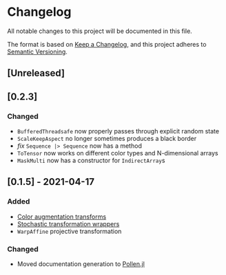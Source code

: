 

# Changelog
All notable changes to this project will be documented in this file.

The format is based on [Keep a Changelog](https://keepachangelog.com/en/1.0.0/),
and this project adheres to [Semantic Versioning](https://semver.org/spec/v2.0.0.html).

## [Unreleased]

## [0.2.3]

### Changed

- `BufferedThreadsafe` now properly passes through explicit random state
- `ScaleKeepAspect` no longer sometimes produces a black border
- *fix* `Sequence |> Sequence` now has a method
- `ToTensor` now works on different color types and N-dimensional arrays
- `MaskMulti` now has a constructor for `IndirectArray`s

## [0.1.5] - 2021-04-17

### Added
- [Color augmentation transforms](https://lorenzoh.github.io/DataAugmentation.jl/dev/docs/literate/colortransforms.md.html)
- [Stochastic transformation wrappers](https://lorenzoh.github.io/DataAugmentation.jl/dev/docs/literate/stochastic.md.html)
- `WarpAffine` projective transformation

### Changed
- Moved documentation generation to [Pollen.jl](https://github.com/lorenzoh/Pollen.jl)
